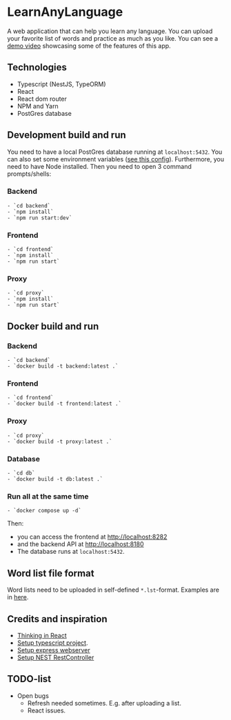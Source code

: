 # LearnAnyLanguage
A web application that can help you learn any language. You can upload your favorite list of words and practice as much as you like.
You can see a [demo video](https://youtu.be/sEcO9Zoa6vo) showcasing some of the features of this app.


## Technologies
- Typescript (NestJS, TypeORM)
- React 
- React dom router
- NPM and Yarn
- PostGres database

## Development build and run
You need to have a local PostGres database running at `localhost:5432`. You can also set some environment variables ([see this config](backend/src/orm.config.ts)). Furthermore, you need to have Node installed. Then you need to open 3 command prompts/shells:

### Backend
    - `cd backend`
    - `npm install`
    - `npm run start:dev`

### Frontend
    - `cd frontend`
    - `npm install`
    - `npm run start`

### Proxy
    - `cd proxy`
    - `npm install`
    - `npm run start`

## Docker build and run

### Backend
    - `cd backend`
    - `docker build -t backend:latest .`

### Frontend
    - `cd frontend`
    - `docker build -t frontend:latest .`

### Proxy
    - `cd proxy`
    - `docker build -t proxy:latest .`

### Database 
    - `cd db`
    - `docker build -t db:latest .`

### Run all at the same time
    - `docker compose up -d`

Then:
 - you can access the frontend at [http://localhost:8282](http://localhost:8282) 
 - and the backend API at [http://localhost:8180](http://localhost:8180)
 - The database runs at `localhost:5432`.

## Word list file format
Word lists need to be uploaded in self-defined `*.lst`-format. Examples are in [here](backend/example-lists/).


## Credits and inspiration
- [Thinking in React](https://reactjs.org/docs/thinking-in-react.html)
- [Setup typescript project](https://khalilstemmler.com/blogs/typescript/node-starter-project/).
- [Setup express webserver](https://www.digitalocean.com/community/tutorials/setting-up-a-node-project-with-typescript)
- [Setup NEST RestController](https://github.com/nestjsx/crud/wiki/Controllers#getting-started)


## TODO-list
- Open bugs 
    * Refresh needed sometimes. E.g. after uploading a list.
    * React issues.






